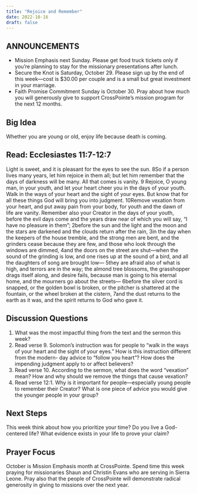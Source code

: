 ```yaml
---
title: "Rejoice and Remember"
date: 2022-10-16
draft: false
---
```


## ANNOUNCEMENTS
* Mission Emphasis next Sunday. Please get food truck tickets only if you’re
planning to stay for the missionary presentations after lunch.
* Secure the Knot is Saturday, October 29. Please sign up by the end of this
week—cost is $30.00 per couple and is a small but great investment in your
marriage.
* Faith Promise Commitment Sunday is October 30. Pray about how much you will
generously give to support CrossPointe’s mission program for the next 12 months.

## Big Idea
Whether you are young or old, enjoy life because death is coming.

## Read: Ecclesiastes 11:7-12:7
Light is sweet, and it is pleasant for the eyes to see the sun.
8So if a person lives many years, let him rejoice in them all; but let him remember that the days of darkness will be many. All that comes is vanity.
9 Rejoice, O young man, in your youth, and let your heart cheer you in the days of your youth. Walk in the ways of your heart and the sight of your eyes. But know that for all these things God will bring you into judgment.
10Remove vexation from your heart, and put away pain from your body, for youth and the dawn of life are vanity. Remember also your Creator in the days of your youth, before the evil days come and the years draw near of which you will say, “I have no pleasure in them”; 2before the sun and the light and the moon and the stars are darkened and the clouds return after the rain, 3in the day when the keepers of the house tremble, and the strong men are bent, and the grinders cease because they are few, and those who look through the windows are dimmed, 4and the doors on the street are shut—when the sound of the grinding is low, and one rises up at the sound of a bird, and all the daughters of song are brought low— 5they are afraid also of what is high, and terrors are in the way; the almond tree blossoms, the grasshopper drags itself along, and desire fails, because man is going to his eternal home, and the mourners go about the streets— 6before the silver cord is snapped, or the golden bowl is broken, or the pitcher is shattered at the fountain, or the wheel broken at the cistern, 7and the dust returns to the earth as it was, and the spirit returns to God who gave it.

## Discussion Questions
1. What was the most impactful thing from the text and the sermon this week?
2. Read verse 9. Solomon’s instruction was for people to “walk in the ways of your heart and the sight of your eyes.” How is this instruction different from the modern-
day advice to “follow you heart”? How does the impending judgment apply to or affect believers?
3. Read verse 10. According to the sermon, what does the word “vexation” mean?
How and why should we remove the things that cause vexation?
4. Read verse 12:1. Why is it important for people—especially young people to
remember their Creator? What is one piece of advice you would give the
younger people in your group?

## Next Steps
This week think about how you prioritize your time? Do you live a God-centered life?
What evidence exists in your life to prove your claim?

## Prayer Focus
October is Mission Emphasis month at CrossPointe. Spend time this week praying for
missionaries Shaun and Christin Evans who are serving in Sierra Leone. Pray also that
the people of CrossPointe will demonstrate radical generosity in giving to missions over
the next year.